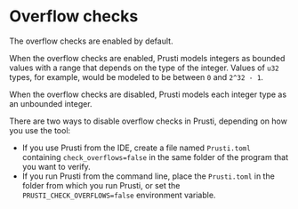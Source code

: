 # Overflow checks

The overflow checks are enabled by default.

When the overflow checks are enabled, Prusti models integers as bounded values with a range that depends on the type of the integer. Values of `u32` types, for example, would be modeled to be between `0` and `2^32 - 1`.

When the overflow checks are disabled, Prusti models each integer type as an unbounded integer.

There are two ways to disable overflow checks in Prusti, depending on how you use the tool:

- If you use Prusti from the IDE, create a file named `Prusti.toml` containing `check_overflows=false` in the same folder of the program that you want to verify.
- If you run Prusti from the command line, place the `Prusti.toml` in the folder from which you run Prusti, or set the `PRUSTI_CHECK_OVERFLOWS=false` environment variable.
